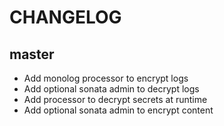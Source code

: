 CHANGELOG
=========

master
------

* Add monolog processor to encrypt logs
* Add optional sonata admin to decrypt logs
* Add processor to decrypt secrets at runtime
* Add optional sonata admin to encrypt content
